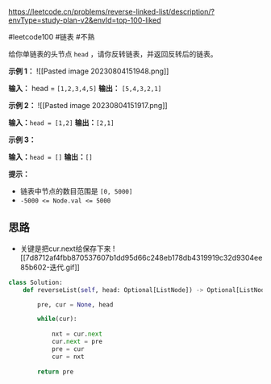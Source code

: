 https://leetcode.cn/problems/reverse-linked-list/description/?envType=study-plan-v2&envId=top-100-liked

#leetcode100  #链表 #不熟 



给你单链表的头节点 `head` ，请你反转链表，并返回反转后的链表。

**示例 1：**
![[Pasted image 20230804151948.png]]

**输入：** head = `[1,2,3,4,5]`
**输出：** `[5,4,3,2,1]`

**示例 2：**
![[Pasted image 20230804151917.png]]

**输入：**`head = [1,2]`
**输出：**`[2,1]`

**示例 3：**

**输入：**`head = []`
**输出：**`[]`

**提示：**

- 链表中节点的数目范围是 `[0, 5000]`
- `-5000 <= Node.val <= 5000`


## 思路

- 关键是把cur.next给保存下来
![[7d8712af4fbb870537607b1dd95d66c248eb178db4319919c32d9304ee85b602-迭代.gif]]
```python
class Solution:
    def reverseList(self, head: Optional[ListNode]) -> Optional[ListNode]:

        pre, cur = None, head

        while(cur):
            
            nxt = cur.next
            cur.next = pre
            pre = cur
            cur = nxt
        
        return pre
```